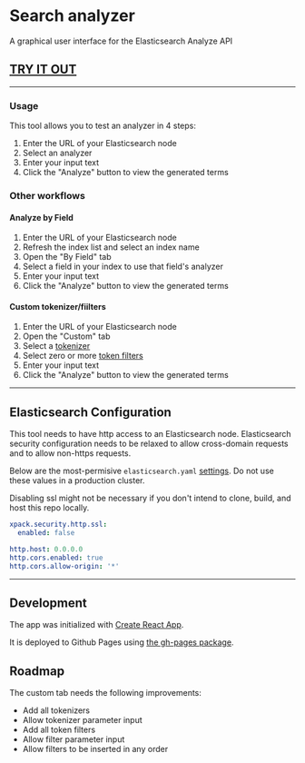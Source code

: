 # Search analyzer

A graphical user interface for the Elasticsearch Analyze API

## [TRY IT OUT](https://arturom.github.io/search-analysis)
---

### Usage
This tool allows you to test an analyzer in 4 steps:
 1. Enter the URL of your Elasticsearch node
 2. Select an analyzer
 3. Enter your input text
 4. Click the "Analyze" button to view the generated terms


### Other workflows

#### Analyze by Field
 1. Enter the URL of your Elasticsearch node
 2. Refresh the index list and select an index name
 3. Open the "By Field" tab
 4. Select a field in your index to use that field's analyzer
 5. Enter your input text
 6. Click the "Analyze" button to view the generated terms

#### Custom tokenizer/fiilters
 1. Enter the URL of your Elasticsearch node
 2. Open the "Custom" tab
 3. Select a [tokenizer](https://www.elastic.co/guide/en/elasticsearch/reference/current/analysis-tokenizers.html) 
 4. Select zero or more [token filters](https://www.elastic.co/guide/en/elasticsearch/reference/current/analysis-tokenfilters.html) 
 5. Enter your input text
 6. Click the "Analyze" button to view the generated terms
---
## Elasticsearch Configuration

This tool needs to have http access to an Elasticsearch node. Elasticsearch security configuration needs to be relaxed to allow cross-domain requests and to allow non-https requests.

Below are the most-permisive `elasticsearch.yaml` [settings](https://www.elastic.co/guide/en/elasticsearch/reference/current/settings.html). Do not use these values in a production cluster.

Disabling ssl might not be necessary if you don't intend to clone, build, and host this repo locally.

```yml
xpack.security.http.ssl:
  enabled: false

http.host: 0.0.0.0
http.cors.enabled: true
http.cors.allow-origin: '*'
```
---

## Development

The app was initialized with [Create React App](https://github.com/facebook/create-react-app).

It is deployed to Github Pages using [the gh-pages package](https://github.com/tschaub/gh-pages).

## Roadmap
The custom tab needs the following improvements:
- Add all tokenizers
- Allow tokenizer parameter input
- Add all token filters
- Allow filter parameter input
- Allow filters to be inserted in any order
